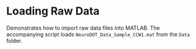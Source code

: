 # Loading Raw Data

Demonstrates how to import raw data files into MATLAB. The accompanying script loads `NeuroDOT_Data_Sample_CCW1.mat` from the `Data` folder.
